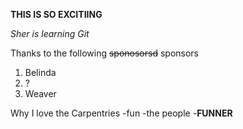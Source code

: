 **THIS IS SO EXCITIING**

*Sher is learning Git*

Thanks to the following ~~sponosorsd~~ sponsors
1. Belinda
2. ?
3. Weaver

Why I love the Carpentries
-fun
-the people
-**FUNNER**

